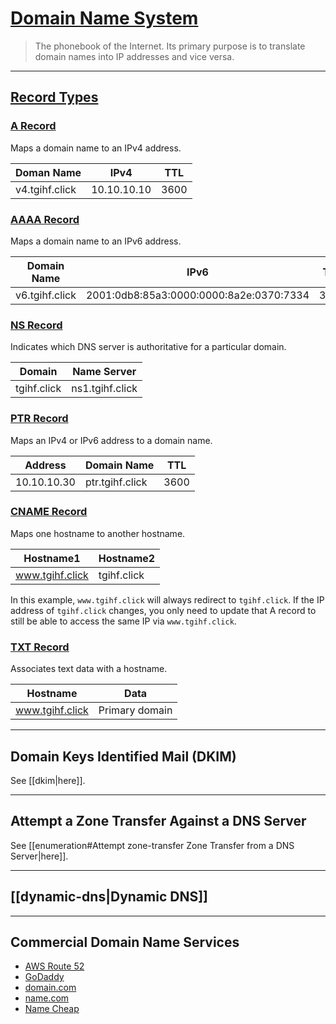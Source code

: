 # [Domain Name System](https://www.cloudflare.com/learning/dns/what-is-dns/)

> The phonebook of the Internet. Its primary purpose is to translate domain names into IP addresses and vice versa.

---

## [Record Types](https://simpledns.plus/help/dns-record-types)

### [A Record](https://simpledns.plus/help/a-records)

Maps a domain name to an IPv4 address.

| Doman Name | IPv4 | TTL |
| --- | --- | --- |
| v4.tgihf.click | 10.10.10.10 | 3600 |

### [AAAA Record](https://simpledns.plus/help/aaaa-records)

Maps a domain name to an IPv6 address.

| Domain Name | IPv6 | TTL |
| --- | --- | --- |
| v6.tgihf.click | 2001:0db8:85a3:0000:0000:8a2e:0370:7334 | 3600 |

### [NS Record](https://simpledns.plus/help/ns-records)

Indicates which DNS server is authoritative for a particular domain.

| Domain | Name Server |
| --- | --- |
| tgihf.click | ns1.tgihf.click |

### [PTR Record](https://simpledns.plus/help/ptr-records)

Maps an IPv4 or IPv6 address to a domain name.

| Address | Domain Name | TTL |
| --- | --- | --- |
| 10.10.10.30 | ptr.tgihf.click | 3600 |

### [CNAME Record](https://support.dnsimple.com/articles/cname-record/)

Maps one hostname to another hostname.

| Hostname1 | Hostname2 |
| --- | --- |
| www.tgihf.click | tgihf.click |

In this example, `www.tgihf.click` will always redirect to `tgihf.click`. If the IP address of `tgihf.click` changes, you only need to update that A record to still be able to access the same IP via `www.tgihf.click`.

### [TXT Record](https://support.dnsimple.com/articles/txt-record/)

Associates text data with a hostname.

| Hostname | Data |
| --- | --- |
| www.tgihf.click | Primary domain |

---

## Domain Keys Identified Mail (DKIM)

See [[dkim|here]].

---

## Attempt a Zone Transfer Against a DNS Server

See [[enumeration#Attempt zone-transfer Zone Transfer from a DNS Server|here]].

---

## [[dynamic-dns|Dynamic DNS]]

---

## Commercial Domain Name Services

- [AWS Route 52](https://aws.amazon.com/route53/)
- [GoDaddy](https://www.godaddy.com/)
- [domain.com](https://www.domain.com/domains/)
- [name.com](https://www.name.com/)
- [Name Cheap](https://www.namecheap.com/)
